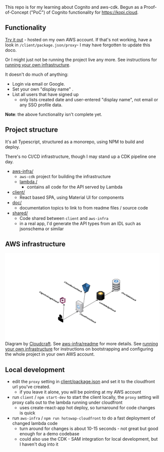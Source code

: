 This repo is for my learning about Cognito and aws-cdk.
Begun as a Proof-of-Concept ("PoC") of Cognito functionality for 
https://kopi.cloud.


## Functionality

[Try it out](https://d3kg4q5fk2s7qa.cloudfront.net) - hosted on my own AWS 
account.  If that's not working, have a look in `/client/package.json/proxy`- 
I may have forgotten to update this doco.

Or I might just not be running the project live any more.  See instructions for 
[running your own infrastructure](doc/running-own-infra.md).

It doesn't do much of anything:
* Login via email or Google.
* Set your own "display name" .
* List all users that have signed up 
  * only lists created date and user-entered "display name", 
  not email or any SSO profile data.

**Note**: the above functionality isn't complete yet.

## Project structure

It's all Typescript, structured as a monorepo, using NPM to build and deploy.

There's no CI/CD infrastructure, though I may stand up a CDK pipeline one day.

* [aws-infra/](aws-infra)
  * `aws-cdk` project for building the infrastructure
  * [lambda /](aws-infra/lambda)
    * contains all code for the API served by Lambda  
* [client/](client)
  * React based SPA, using Material UI for components 
* [doc/](doc)
  * documentation topics to link to from readme files / source code  
* [shared/](shared)
  * Code shared between `client` and `aws-infra`
  * in a real app, I'd generate the API types from an IDL such as jsonschema or 
  similar 


## AWS infrastructure

![architecture](doc/aws-infra.svg)
Diagram by [Cloudcraft](https://www.cloudcraft.co/).
See [aws-infra/readme](aws-infra/readme.md) for more details.
See [running your own infrastructure](doc/running-own-infra.md) for 
instructions on bootstrapping and configuring the whole project in your own 
AWS account.

## Local development 
* edit the `proxy` setting in [client/package.json](./client/package.json) and
set it to the cloudfront url you've created.
  * if you leave it alone, you will be pointing at my AWS account
* run `client` / `npm start-dev` to start the client locally, the `proxy` setting 
will proxy calls out to the lambda running under cloudfront
  * uses create-react-app hot deploy, so turnaround for code changes is quick 
* run `aws-infra` / `npm run hotswap-cloudfront` to do a fast deployment of 
changed lambda code
  * turn around for changes is about 10-15 seconds - not great but good enough
  for a demo codebase
  * could also use the CDK - SAM integration for local development, but I 
  haven't dug into it


